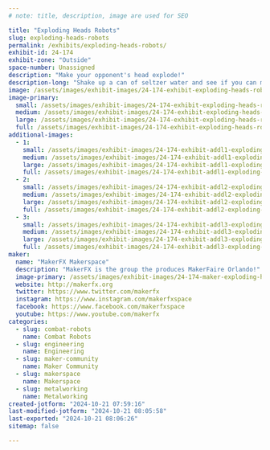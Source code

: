 ```yaml
---
# note: title, description, image are used for SEO

title: "Exploding Heads Robots"
slug: exploding-heads-robots
permalink: /exhibits/exploding-heads-robots/
exhibit-id: 24-174
exhibit-zone: "Outside"
space-number: Unassigned
description: "Make your opponent's head explode!"
description-long: "Shake up a can of seltzer water and see if you can make your opponent's head explode first!"
image: /assets/images/exhibit-images/24-174-exhibit-exploding-heads-robots-img-6098-large.jpg
image-primary: 
  small: /assets/images/exhibit-images/24-174-exhibit-exploding-heads-robots-img-6098-small.jpg
  medium: /assets/images/exhibit-images/24-174-exhibit-exploding-heads-robots-img-6098-medium.jpg
  large: /assets/images/exhibit-images/24-174-exhibit-exploding-heads-robots-img-6098-large.jpg
  full: /assets/images/exhibit-images/24-174-exhibit-exploding-heads-robots-img-6098-full.jpg
additional-images: 
  - 1:
    small: /assets/images/exhibit-images/24-174-exhibit-addl1-exploding-heads-robots-img-6141-small.jpg
    medium: /assets/images/exhibit-images/24-174-exhibit-addl1-exploding-heads-robots-img-6141-medium.jpg
    large: /assets/images/exhibit-images/24-174-exhibit-addl1-exploding-heads-robots-img-6141-large.jpg
    full: /assets/images/exhibit-images/24-174-exhibit-addl1-exploding-heads-robots-img-6141-full.jpg
  - 2:
    small: /assets/images/exhibit-images/24-174-exhibit-addl2-exploding-heads-robots-img-6133-small.jpg
    medium: /assets/images/exhibit-images/24-174-exhibit-addl2-exploding-heads-robots-img-6133-medium.jpg
    large: /assets/images/exhibit-images/24-174-exhibit-addl2-exploding-heads-robots-img-6133-large.jpg
    full: /assets/images/exhibit-images/24-174-exhibit-addl2-exploding-heads-robots-img-6133-full.jpg
  - 3:
    small: /assets/images/exhibit-images/24-174-exhibit-addl3-exploding-heads-robots-img-6125-small.jpg
    medium: /assets/images/exhibit-images/24-174-exhibit-addl3-exploding-heads-robots-img-6125-medium.jpg
    large: /assets/images/exhibit-images/24-174-exhibit-addl3-exploding-heads-robots-img-6125-large.jpg
    full: /assets/images/exhibit-images/24-174-exhibit-addl3-exploding-heads-robots-img-6125-full.jpg
maker: 
  name: "MakerFX Makerspace"
  description: "MakerFX is the group the produces MakerFaire Orlando!"
  image-primary: /assets/images/exhibit-images/24-174-maker-exploding-heads-robots-download-medium.png
  website: http://makerfx.org
  twitter: https://www.twitter.com/makerfx
  instagram: https://www.instagram.com/makerfxspace
  facebook: https://www.facebook.com/makerfxspace
  youtube: https://www.youtube.com/makerfx
categories: 
  - slug: combat-robots
    name: Combat Robots
  - slug: engineering
    name: Engineering
  - slug: maker-community
    name: Maker Community
  - slug: makerspace
    name: Makerspace
  - slug: metalworking
    name: Metalworking
created-jotform: "2024-10-21 07:59:16"
last-modified-jotform: "2024-10-21 08:05:58"
last-exported: "2024-10-21 08:06:26"
sitemap: false

---
```

